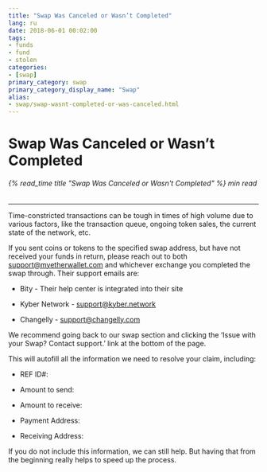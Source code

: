 ```yaml
---
title: "Swap Was Canceled or Wasn’t Completed"
lang: ru
date: 2018-06-01 00:02:00
tags:
- funds
- fund
- stolen
categories:
- [swap]
primary_category: swap
primary_category_display_name: "Swap"
alias:
- swap/swap-wasnt-completed-or-was-canceled.html
---
```


# __Swap Was Canceled or Wasn’t Completed__
###### {% read_time title "Swap Was Canceled or Wasn't Completed" %} min read
***

Time-constricted transactions can be tough in times of high volume due to various factors, like the transaction queue, ongoing token sales, the current state of the network, etc.

If you sent coins or tokens to the specified swap address, but have not received your funds in return, please reach out to both support@myetherwallet.com and whichever exchange you completed the swap through. Their support emails are:

* Bity - Their help center is integrated into their site

* Kyber Network - support@kyber.network 

* Changelly - support@changelly.com

We recommend going back to our swap section and clicking the ‘Issue with your Swap? Contact support.’ link at the bottom of the page. 

This will autofill all the information we need to resolve your claim, including:

* REF ID#:

* Amount to send:

* Amount to receive:

* Payment Address:

* Receiving Address:

If you do not include this information, we can still help. But having that from the beginning really helps to speed up the process. 
